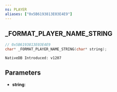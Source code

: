 ```yaml
---
ns: PLAYER
aliases: ["0x5B6193813E03E4E9"]
---
```

## _FORMAT_PLAYER_NAME_STRING

```c
// 0x5B6193813E03E4E9
char* _FORMAT_PLAYER_NAME_STRING(char* string);
```

```
NativeDB Introduced: v1207
```

## Parameters
* **string**:
